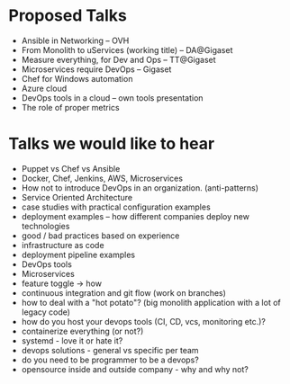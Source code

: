 Proposed Talks
==============
- Ansible in Networking – OVH
- From Monolith to uServices (working title) – DA@Gigaset
- Measure everything, for Dev and Ops – TT@Gigaset
- Microservices require DevOps – Gigaset
- Chef for Windows automation
- Azure cloud
- DevOps tools in a cloud – own tools presentation
- The role of proper metrics

Talks we would like to hear
===========================
- Puppet vs Chef vs Ansible
- Docker, Chef, Jenkins, AWS, Microservices
- How not to introduce DevOps in an organization. (anti-patterns)
- Service Oriented Architecture
- case studies with practical configuration examples
- deployment examples – how different companies deploy new technologies
- good / bad practices based on experience
- infrastructure as code
- deployment pipeline examples
- DevOps tools
- Microservices
- feature toggle -> how
- continuous integration and git flow (work on branches)
- how to deal with a "hot potato"? (big monolith application with a lot of legacy code)
- how do you host your devops tools (CI, CD, vcs, monitoring etc.)?
- containerize everything (or not?)
- systemd - love it or hate it?
- devops solutions - general vs specific per team
- do you need to be programmer to be a devops?
- opensource inside and outside company - why and why not?
